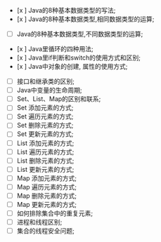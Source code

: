 + [x ] Java的8种基本数据类型的写法;
+ [x ] Java的8种基本数据类型,相同数据类型的运算;
+ [ ] Java的8种基本数据类型,不同数据类型的运算;
+ [x ] Java里循环的四种用法;
+ [x ] Java里if判断和switch的使用方式和区别;
+ [x ] Java中对象的创建, 属性的使用方式;
+ [ ] 接口和继承类的区别; 
+ [ ] Java中变量的生命周期;
+ [ ] Set、List、Map的区别和联系;
+ [ ] Set 添加元素的方式;
+ [ ] Set 遍历元素的方式;
+ [ ] Set 删除元素的方式;
+ [ ] Set 更新元素的方式;
+ [ ] List 添加元素的方式;
+ [ ] List 遍历元素的方式;
+ [ ] List 删除元素的方式;
+ [ ] List 更新元素的方式;
+ [ ] Map 添加元素的方式;
+ [ ] Map 遍历元素的方式;
+ [ ] Map 删除元素的方式;
+ [ ] Map 更新元素的方式;
+ [ ] 如何排除集合中的重复元素;
+ [ ] 进程和线程区别;
+ [ ] 集合的线程安全问题;